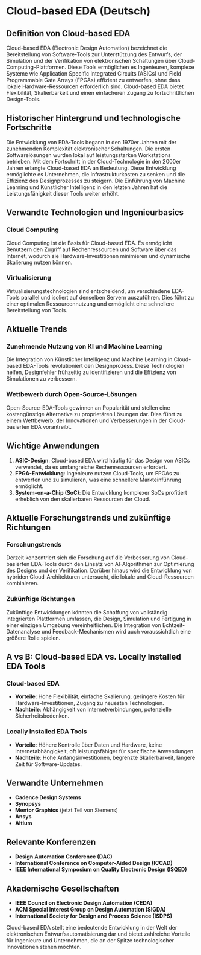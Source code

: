 # Cloud-based EDA (Deutsch)

## Definition von Cloud-based EDA

Cloud-based EDA (Electronic Design Automation) bezeichnet die Bereitstellung von Software-Tools zur Unterstützung des Entwurfs, der Simulation und der Verifikation von elektronischen Schaltungen über Cloud-Computing-Plattformen. Diese Tools ermöglichen es Ingenieuren, komplexe Systeme wie Application Specific Integrated Circuits (ASICs) und Field Programmable Gate Arrays (FPGAs) effizient zu entwerfen, ohne dass lokale Hardware-Ressourcen erforderlich sind. Cloud-based EDA bietet Flexibilität, Skalierbarkeit und einen einfacheren Zugang zu fortschrittlichen Design-Tools.

## Historischer Hintergrund und technologische Fortschritte

Die Entwicklung von EDA-Tools begann in den 1970er Jahren mit der zunehmenden Komplexität elektronischer Schaltungen. Die ersten Softwarelösungen wurden lokal auf leistungsstarken Workstations betrieben. Mit dem Fortschritt in der Cloud-Technologie in den 2000er Jahren erlangte Cloud-based EDA an Bedeutung. Diese Entwicklung ermöglichte es Unternehmen, die Infrastrukturkosten zu senken und die Effizienz des Designprozesses zu steigern. Die Einführung von Machine Learning und Künstlicher Intelligenz in den letzten Jahren hat die Leistungsfähigkeit dieser Tools weiter erhöht.

## Verwandte Technologien und Ingenieurbasics

### Cloud Computing

Cloud Computing ist die Basis für Cloud-based EDA. Es ermöglicht Benutzern den Zugriff auf Rechenressourcen und Software über das Internet, wodurch sie Hardware-Investitionen minimieren und dynamische Skalierung nutzen können.

### Virtualisierung

Virtualisierungstechnologien sind entscheidend, um verschiedene EDA-Tools parallel und isoliert auf denselben Servern auszuführen. Dies führt zu einer optimalen Ressourcennutzung und ermöglicht eine schnellere Bereitstellung von Tools.

## Aktuelle Trends

### Zunehmende Nutzung von KI und Machine Learning

Die Integration von Künstlicher Intelligenz und Machine Learning in Cloud-based EDA-Tools revolutioniert den Designprozess. Diese Technologien helfen, Designfehler frühzeitig zu identifizieren und die Effizienz von Simulationen zu verbessern.

### Wettbewerb durch Open-Source-Lösungen

Open-Source-EDA-Tools gewinnen an Popularität und stellen eine kostengünstige Alternative zu proprietären Lösungen dar. Dies führt zu einem Wettbewerb, der Innovationen und Verbesserungen in der Cloud-basierten EDA vorantreibt.

## Wichtige Anwendungen

1. **ASIC-Design**: Cloud-based EDA wird häufig für das Design von ASICs verwendet, da es umfangreiche Rechenressourcen erfordert.
2. **FPGA-Entwicklung**: Ingenieure nutzen Cloud-Tools, um FPGAs zu entwerfen und zu simulieren, was eine schnellere Markteinführung ermöglicht.
3. **System-on-a-Chip (SoC)**: Die Entwicklung komplexer SoCs profitiert erheblich von den skalierbaren Ressourcen der Cloud.

## Aktuelle Forschungstrends und zukünftige Richtungen

### Forschungstrends

Derzeit konzentriert sich die Forschung auf die Verbesserung von Cloud-basierten EDA-Tools durch den Einsatz von AI-Algorithmen zur Optimierung des Designs und der Verifikation. Darüber hinaus wird die Entwicklung von hybriden Cloud-Architekturen untersucht, die lokale und Cloud-Ressourcen kombinieren.

### Zukünftige Richtungen

Zukünftige Entwicklungen könnten die Schaffung von vollständig integrierten Plattformen umfassen, die Design, Simulation und Fertigung in einer einzigen Umgebung vereinheitlichen. Die Integration von Echtzeit-Datenanalyse und Feedback-Mechanismen wird auch voraussichtlich eine größere Rolle spielen.

## A vs B: Cloud-based EDA vs. Locally Installed EDA Tools

### Cloud-based EDA

- **Vorteile**: Hohe Flexibilität, einfache Skalierung, geringere Kosten für Hardware-Investitionen, Zugang zu neuesten Technologien.
- **Nachteile**: Abhängigkeit von Internetverbindungen, potenzielle Sicherheitsbedenken.

### Locally Installed EDA Tools

- **Vorteile**: Höhere Kontrolle über Daten und Hardware, keine Internetabhängigkeit, oft leistungsfähiger für spezifische Anwendungen.
- **Nachteile**: Hohe Anfangsinvestitionen, begrenzte Skalierbarkeit, längere Zeit für Software-Updates.

## Verwandte Unternehmen

- **Cadence Design Systems**
- **Synopsys**
- **Mentor Graphics** (jetzt Teil von Siemens)
- **Ansys**
- **Altium**

## Relevante Konferenzen

- **Design Automation Conference (DAC)**
- **International Conference on Computer-Aided Design (ICCAD)**
- **IEEE International Symposium on Quality Electronic Design (ISQED)**

## Akademische Gesellschaften

- **IEEE Council on Electronic Design Automation (CEDA)**
- **ACM Special Interest Group on Design Automation (SIGDA)**
- **International Society for Design and Process Science (ISDPS)**

Cloud-based EDA stellt eine bedeutende Entwicklung in der Welt der elektronischen Entwurfsautomatisierung dar und bietet zahlreiche Vorteile für Ingenieure und Unternehmen, die an der Spitze technologischer Innovationen stehen möchten.